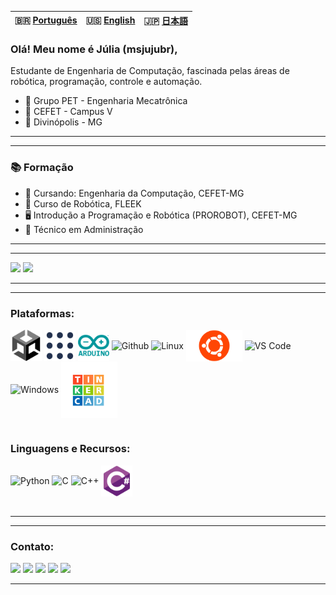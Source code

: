 | 🇧🇷 [Português](./README.md) | 🇺🇸 [English]() | 🇯🇵 [日本語]() |
|------------------------------|-----------------------------|----------------------------|

### Olá! Meu nome é Júlia (msjujubr),  
  Estudante de Engenharia de Computação, fascinada pelas áreas de robótica, programação, controle e automação.

- 🤖 Grupo PET - Engenharia Mecatrônica
- 🏢 CEFET - Campus V
- 📌 Divinópolis - MG

---

---

### 📚 Formação
- 📝 Cursando: Engenharia da Computação, CEFET-MG
- 🤖 Curso de Robótica, FLEEK
- 🖥️ Introdução a Programação e Robótica (PROROBOT), CEFET-MG
- 📓 Técnico em Administração

  
---

---

<div>
    <img height="200" src="https://github-readme-stats.vercel.app/api?username=msjujubr&show_icons=true&theme=radical">
    <img height="200" src="https://github-readme-stats.vercel.app/api/top-langs/?username=msjujubr&layout=compact&theme=radical&include_all_commits=true">
</div>

---

---

### Plataformas:
<div style="display: inline_block">
    <img align="center" alt="Unity" height="50" src="https://raw.githubusercontent.com/devicons/devicon/ca28c779441053191ff11710fe24a9e6c23690d6/icons/unity/unity-original.svg">
    <img align="center" alt="ROS" height="50" src="https://raw.githubusercontent.com/devicons/devicon/ca28c779441053191ff11710fe24a9e6c23690d6/icons/ros/ros-original.svg">
    <img align="center" alt="Arduino" height="50" src="https://raw.githubusercontent.com/devicons/devicon/ca28c779441053191ff11710fe24a9e6c23690d6/icons/arduino/arduino-original-wordmark.svg">
    <img Align="center" alt = "Github" width=50 src="https://cdn.jsdelivr.net/gh/devicons/devicon/icons/github/github-original-wordmark.svg">
    <img Align="center" alt = "Linux" width=50 src="https://cdn.jsdelivr.net/gh/devicons/devicon/icons/linux/linux-original.svg">
    <img Align="center" alt = "Ubuntu" width=90 src="imgs/ubuntu.png">
    <img Align="center" alt = "VS Code" width=50 src="https://cdn.jsdelivr.net/gh/devicons/devicon/icons/vscode/vscode-original.svg">
    <img Align="center" alt = "Windows" width=50 src="https://cdn.jsdelivr.net/gh/devicons/devicon/icons/windows8/windows8-original.svg">
    <img align="center" alt = "Tinkercad" width=90 src = "imgs/tinkercad.png">
</div>

<br>

### Linguagens e Recursos:
<div style="display: inline_block">
    <img Align="center" alt = "Python" width=50 src="https://cdn.jsdelivr.net/gh/devicons/devicon/icons/python/python-original.svg">
    <img Align="center" alt = "C" width=50 src="https://cdn.jsdelivr.net/gh/devicons/devicon/icons/c/c-original.svg">
    <img Align="center" alt = "C++" width=50 src="https://cdn.jsdelivr.net/gh/devicons/devicon/icons/cplusplus/cplusplus-original.svg">
    <img align="center" alt="Csharp" height="50" src="https://raw.githubusercontent.com/devicons/devicon/ca28c779441053191ff11710fe24a9e6c23690d6/icons/csharp/csharp-original.svg">   
</div>

<br>

---

---

### Contato:
<div>
    <a href="https://www.youtube.com/@msjujubr" target="_blank"><img src="https://img.shields.io/badge/YouTube-FF0000?style=for-the-badge&logo=youtube&logoColor=white" target="_blank"></a>
    <a href="https://instagram.com/msjujubr" target="_blank"><img src="https://img.shields.io/badge/-Instagram-%23E4405F?style=for-the-badge&logo=instagram&logoColor=white" target="_blank"></a>
   	<a href="https://www.twitch.tv/msjujubr" target="_blank"><img src="https://img.shields.io/badge/Twitch-9146FF?style=for-the-badge&logo=twitch&logoColor=white" target="_blank"></a>
    <a href = "mailto:juliamourasouza10@gmail.com"><img src="https://img.shields.io/badge/-Gmail-%23333?style=for-the-badge&logo=gmail&logoColor=white" target="_blank"></a>
    <a href="https://www.linkedin.com/in/msjujubr/" target="_blank"><img src="https://img.shields.io/badge/-LinkedIn-%230077B5?style=for-the-badge&logo=linkedin&logoColor=white" target="_blank"></a>
  </div>
  
---
